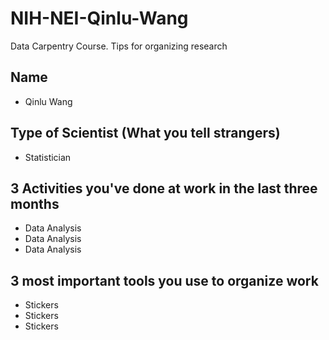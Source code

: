 # NIH-NEI-Qinlu-Wang
Data Carpentry Course. Tips for organizing research

## Name
- Qinlu Wang

## Type of Scientist (What you tell strangers)
- Statistician

## 3 Activities you've done at work in the last three months
- Data Analysis
- Data Analysis
- Data Analysis

## 3 most important tools you use to organize work
- Stickers
- Stickers
- Stickers
